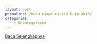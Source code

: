 ```yaml
---
layout: post
permalink: /buku-mimpi-cincin-batu-akik/
categories:
    - Uncategorized
---
```


[Baca Selengkapnya](/02)